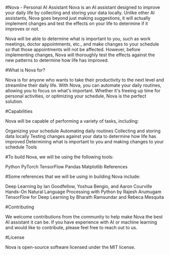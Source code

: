 #Nova - Personal AI Assistant
Nova is an AI assistant designed to improve your daily life by collecting and storing your data locally. Unlike other AI assistants, Nova goes beyond just making suggestions, it will actually implement changes and test the effects on your life to determine if it improves or not.

Nova will be able to determine what is important to you, such as work meetings, doctor appointments, etc., and make changes to your schedule so that those appointments will not be affected. However, before implementing changes, Nova will thoroughly test the effects against the new patterns to determine how life has improved.

#What is Nova for?

Nova is for anyone who wants to take their productivity to the next level and streamline their daily life. With Nova, you can automate your daily routines, allowing you to focus on what's important. Whether it's freeing up time for personal activities, or optimizing your schedule, Nova is the perfect solution.

#Capabilities

Nova will be capable of performing a variety of tasks, including:

Organizing your schedule
Automating daily routines
Collecting and storing data locally
Testing changes against your data to determine how life has improved
Determining what is important to you and making changes to your schedule
Tools

#To build Nova, we will be using the following tools:

Python
PyTorch
TensorFlow
Pandas
Matplotlib
References

#Some references that we will be using in building Nova include:

Deep Learning by Ian Goodfellow, Yoshua Bengio, and Aaron Courville
Hands-On Natural Language Processing with Python by Rajesh Arumugam
TensorFlow for Deep Learning by Bharath Ramsundar and Rebeca Mesquita

#Contributing

We welcome contributions from the community to help make Nova the best AI assistant it can be. If you have experience with AI or machine learning and would like to contribute, please feel free to reach out to us.

#License

Nova is open-source software licensed under the MIT license.

